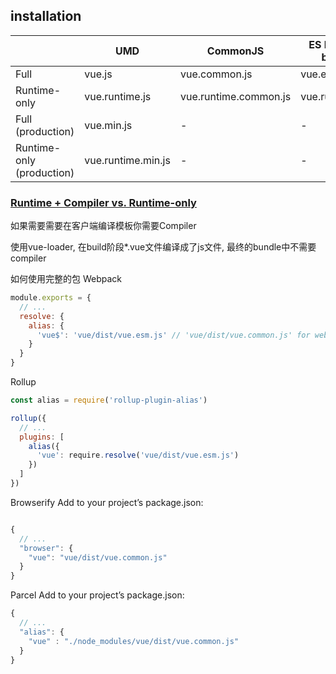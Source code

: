 ## installation
|                              | UMD                   | CommonJS                 | ES Module \(for bundlers\) | ES Module \(for browsers\) |
|------------------------------|-----------------------|--------------------------|----------------------------|----------------------------|
| Full                         | vue\.js               | vue\.common\.js          | vue\.esm\.js               | vue\.esm\.browser\.js      |
| Runtime\-only                | vue\.runtime\.js      | vue\.runtime\.common\.js | vue\.runtime\.esm\.js      | \-                         |
| Full \(production\)          | vue\.min\.js          | \-                       | \-                         | vue\.esm\.browser\.min\.js |
| Runtime\-only \(production\) | vue\.runtime\.min\.js | \-                       | \-                         | \-                         |


### [Runtime + Compiler vs. Runtime-only](https://vuejs.org/v2/guide/installation.html#Runtime-Compiler-vs-Runtime-only)
如果需要需要在客户端编译模板你需要Compiler

使用vue-loader, 在build阶段*.vue文件编译成了js文件, 最终的bundle中不需要compiler

如何使用完整的包
Webpack
```js
module.exports = {
  // ...
  resolve: {
    alias: {
      'vue$': 'vue/dist/vue.esm.js' // 'vue/dist/vue.common.js' for webpack 1
    }
  }
}

```
Rollup
```js
const alias = require('rollup-plugin-alias')

rollup({
  // ...
  plugins: [
    alias({
      'vue': require.resolve('vue/dist/vue.esm.js')
    })
  ]
})

```
Browserify
Add to your project’s package.json:
```js

{
  // ...
  "browser": {
    "vue": "vue/dist/vue.common.js"
  }
}

```
Parcel
Add to your project’s package.json:

```js
{
  // ...
  "alias": {
    "vue" : "./node_modules/vue/dist/vue.common.js"
  }
}
```